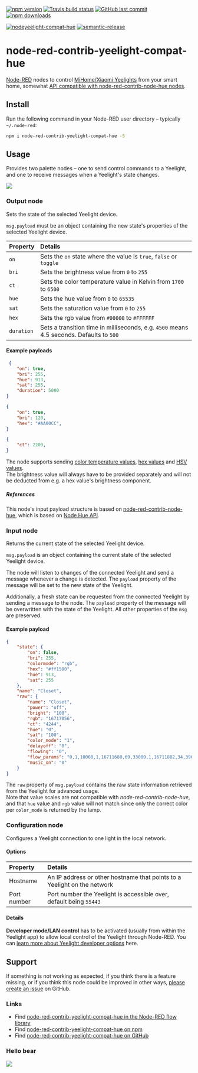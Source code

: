 [![npm version](https://img.shields.io/npm/v/node-red-contrib-yeelight-compat-hue.svg)](https://www.npmjs.com/package/node-red-contrib-yeelight-compat-hue)
[![Travis build status](https://img.shields.io/travis/mattmattmatt/node-red-contrib-yeelight-compat-hue/master.svg)](https://travis-ci.org/mattmattmatt/node-red-contrib-yeelight-compat-hue)
[![GitHub last commit](https://img.shields.io/github/last-commit/mattmattmatt/node-red-contrib-yeelight-compat-hue.svg)](https://github.com/mattmattmatt/node-red-contrib-yeelight-compat-hue)
[![npm downloads](https://img.shields.io/npm/dt/node-red-contrib-yeelight-compat-hue.svg)](https://www.npmjs.com/package/node-red-contrib-yeelight-compat-hue)

[![nodeyeelight-compat-hue](https://img.shields.io/badge/Node--RED-yeelight--compat--hue-ee0077.svg)](https://flows.nodered.org/node/node-red-contrib-yeelight-compat-hue)
[![semantic-release](https://img.shields.io/badge/%20%20%F0%9F%93%A6%F0%9F%9A%80-semantic--release-e10079.svg)](https://github.com/semantic-release/semantic-release)

# node-red-contrib-yeelight-compat-hue

[Node-RED](http://nodered.org) nodes to control [MiHome/Xiaomi Yeelights](https://www.yeelight.com/) from your smart home, somewhat [API compatible with node-red-contrib-node-hue nodes](https://github.com/jdomeij/node-red-contrib-node-hue#input-node).


## Install

Run the following command in your Node-RED user directory – typically `~/.node-red`:

```bash
npm i node-red-contrib-yeelight-compat-hue -S
```

## Usage

Provides two palette nodes – one to send control commands to a Yeelight, and one to receive messages when a Yeelight's state changes.

![](https://github.com/mattmattmatt/node-red-contrib-yeelight-compat-hue/blob/master/tooling/nodes.png?raw=true)


### Output node

Sets the state of the selected Yeelight device.

`msg.payload` must be an object containing the new state's properties of the selected Yeelight device.

| Property | Details |
| :---| :---|
| `on`   | Sets the `on` state where the value is `true`, `false` or `toggle` |
| `bri`   | Sets the brightness value from `0` to `255` |
| `ct`   | Sets the color temperature value in Kelvin from `1700` to `6500` |
| `hue` | Sets the hue value from `0` to `65535` |
| `sat`  | Sets the saturation value from `0` to `255`  |
| `hex`  | Sets the rgb value from `#00000` to `#FFFFFF`   |
| `duration` | Sets a transition time in milliseconds, e.g. `4500` means 4.5 seconds. Defaults to `500` |

#### Example payloads

```JSON
 {
    "on": true,
    "bri": 255,
    "hue": 913,
    "sat": 255,
    "duration": 5000
}
```
```JSON
{
    "on": true,
    "bri": 120,
    "hex": "#AA00CC",
}
```
```JSON
{
    "ct": 2200,
}
```
The node supports sending [color temperature values](http://www.erco.com/service/rgbw/), [hex values](http://htmlcolorcodes.com/) and [HSV values](https://alloyui.com/examples/color-picker/hsv).  
The brightness value will always have to be provided separately and will not be deducted from e.g. a hex value's brightness component.

##### References
This node's input payload structure is based on [node-red-contrib-node-hue](https://github.com/jdomeij/node-red-contrib-node-hue#input-node), which is based on [Node Hue API](https://github.com/peter-murray/node-hue-api#lightstate-options).


### Input node

Returns the current state of the selected Yeelight device.

`msg.payload` is an object containing the current state of the selected Yeelight device.

The node will listen to changes of the connected Yeelight and send a message whenever a change is detected. The `payload` property of the message will be set to the new state of the Yeelight.

Additionally, a fresh state can be requested from the connected Yeelight by sending a message to the node. The `payload` property of the message will be overwritten with the state of the Yeelight. All other properties of the `msg` are preserved.

#### Example payload
```JSON
{
    "state": {
        "on": false,
        "bri": 255,
        "colormode": "rgb",
        "hex": "#ff1500",
        "hue": 913,
        "sat": 255
    },
    "name": "Closet",
    "raw": {
        "name": "Closet",
        "power": "off",
        "bright": "100",
        "rgb": "16717056",
        "ct": "4244",
        "hue": "0",
        "sat": "100",
        "color_mode": "1",
        "delayoff": "0",
        "flowing": "0",
        "flow_params": "0,1,10000,1,16711680,69,33000,1,16711882,34,39000,1,16744704,17,34000,1,16711680,61",
        "music_on": "0"
    }
}
```

The `raw` property of `msg.payload` contains the raw state information retrieved from the Yeelight for advanced usage.  
Note that value scales are not compatible with _node-red-contrib-node-hue_, and that `hue` value and `rgb` value will not match since only the correct color per `color_mode` is returned by the lamp.


### Configuration node

Configures a Yeelight connection to one light in the local network.

#### Options

| Property | Details |
| :--- | :--- |
| Hostname | An IP address or other hostname that points to a Yeelight on the network |
| Port number | Port number the Yeelight is accessible over, default being `55443` |

#### Details
**Developer mode/LAN control** has to be activated (usually from within the Yeelight app) to allow local control of the Yeelight through Node-RED. You can <a href="https://www.yeelight.com/en_US/developer" target="_blank">learn more about Yeelight developer options</a> here.

## Support
If something is not working as expected, if you think there is a feature missing, or if you think this node could be improved in other ways, [please create an issue](https://github.com/mattmattmatt/node-red-contrib-yeelight-compat-hue/issues) on GitHub.

### Links

 - Find [node-red-contrib-yeelight-compat-hue in the Node-RED flow library](https://flows.nodered.org/node/node-red-contrib-yeelight-compat-hue)
 - Find  [node-red-contrib-yeelight-compat-hue on npm](https://www.npmjs.com/package/node-red-contrib-yeelight-compat-hue)
 - Find [node-red-contrib-yeelight-compat-hue on GitHub](https://github.com/mattmattmatt/node-red-contrib-yeelight-compat-hue)

### Hello bear
![](https://www.reactiongifs.com/r/hello-bear.gif)
